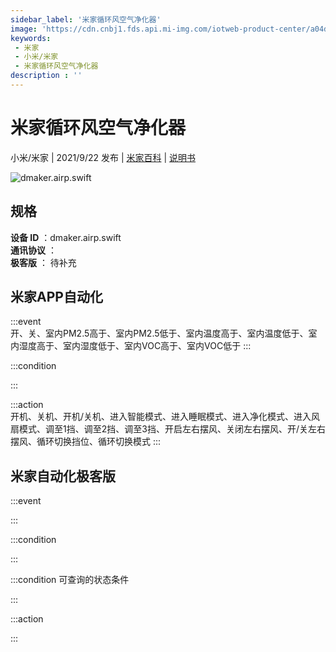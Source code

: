 ```yaml
---
sidebar_label: '米家循环风空气净化器'
image: 'https://cdn.cnbj1.fds.api.mi-img.com/iotweb-product-center/a04db391a335b97e286068b4054daabc_45度正面148_148.png?GalaxyAccessKeyId=AKVGLQWBOVIRQ3XLEW&Expires=9223372036854775807&Signature=i+LE7IKUF35nLeG3bNvxgQEmLgY='
keywords: 
 - 米家
 - 小米/米家
 - 米家循环风空气净化器
description : ''
---
```

# 米家循环风空气净化器

小米/米家 | 2021/9/22 发布 | [米家百科](https://home.mi.com/webapp/content/baike/product/index.html?model=dmaker.airp.swift) | [说明书](https://home.mi.com/views/introduction.html?model=dmaker.airp.swift&region=cn)

![dmaker.airp.swift](https://cdn.cnbj1.fds.api.mi-img.com/iotweb-product-center/a04db391a335b97e286068b4054daabc_45度正面148_148.png?GalaxyAccessKeyId=AKVGLQWBOVIRQ3XLEW&Expires=9223372036854775807&Signature=i+LE7IKUF35nLeG3bNvxgQEmLgY=)

## 规格  
> 
**设备 ID** ：dmaker.airp.swift  
**通讯协议** ：  
**极客版**  ： 待补充 


## 米家APP自动化  

:::event  
开、关、室内PM2.5高于、室内PM2.5低于、室内温度高于、室内温度低于、室内湿度高于、室内湿度低于、室内VOC高于、室内VOC低于
:::

:::condition  

:::

:::action   
开机、关机、开机/关机、进入智能模式、进入睡眠模式、进入净化模式、进入风扇模式、调至1挡、调至2挡、调至3挡、开启左右摆风、关闭左右摆风、开/关左右摆风、循环切换挡位、循环切换模式
:::

## 米家自动化极客版  

:::event  

:::

:::condition  

:::

:::condition 可查询的状态条件  

:::

:::action  

:::

        
